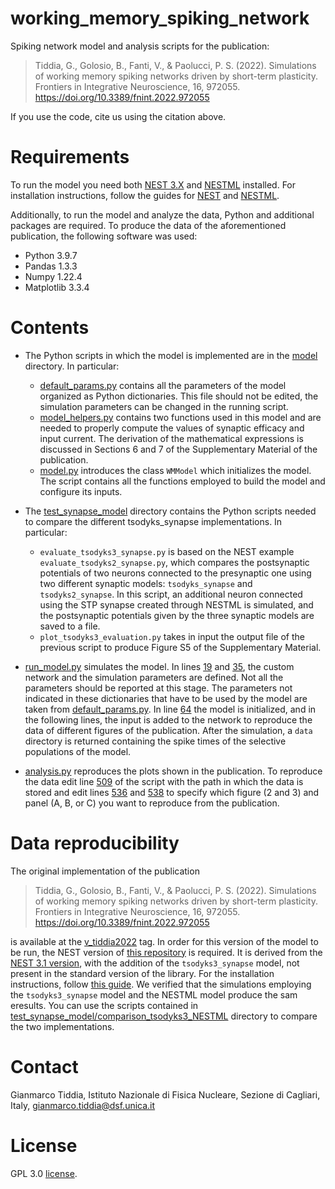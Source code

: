 # working_memory_spiking_network

Spiking network model and analysis scripts for the publication:

> Tiddia, G., Golosio, B., Fanti, V., & Paolucci, P. S. (2022). Simulations of working memory spiking networks driven by short-term plasticity. Frontiers in Integrative Neuroscience, 16, 972055. https://doi.org/10.3389/fnint.2022.972055

If you use the code, cite us using the citation above.

# Requirements
To run the model you need both [NEST 3.X](https://github.com/nest/nest-simulator) and [NESTML](https://github.com/nest/nestml) installed. For installation instructions, follow the guides for [NEST](https://nest-simulator.readthedocs.io/en/stable/installation/index.html) and [NESTML](https://nestml.readthedocs.io/en/latest/installation.html).

Additionally, to run the model and analyze the data, Python and additional packages are required. To produce the data of the aforementioned publication, the following software was used:
- Python 3.9.7
- Pandas 1.3.3
- Numpy 1.22.4
- Matplotlib 3.3.4


# Contents
- The Python scripts in which the model is implemented are in the [model](model/) directory. In particular:
    - [default_params.py](model/default_params.py) contains all the parameters of the model organized as Python dictionaries. This file should not be edited, the simulation parameters can be changed in the running script.
    - [model_helpers.py](model/model_helpers.py) contains two functions used in this model and are needed to properly compute the values of synaptic efficacy and input current. The derivation of the mathematical expressions is discussed in Sections 6 and 7 of the Supplementary Material of the publication.
    - [model.py](model/model.py) introduces the class ``WMModel`` which initializes the model. The script contains all the functions employed to build the model and configure its inputs.

- The [test_synapse_model](test_synapse_model/) directory contains the Python scripts needed to compare the different tsodyks_synapse implementations. In particular:
    - ```evaluate_tsodyks3_synapse.py``` is based on the NEST example ```evaluate_tsodyks2_synapse.py```, which compares the postsynaptic potentials of two neurons connected to the presynaptic one using two different synaptic models: ```tsodyks_synapse``` and ```tsodyks2_synapse```. In this script, an additional neuron connected using the STP synapse created through NESTML is simulated, and the postsynaptic potentials given by the three synaptic models are saved to a file.
    - ```plot_tsodyks3_evaluation.py``` takes in input the output file of the previous script to produce Figure S5 of the Supplementary Material.

- [run_model.py](run_model.py) simulates the model. In lines [19](run_model.py#L19) and [35](run_model.py#L35), the custom network and the simulation parameters are defined. Not all the parameters should be reported at this stage. The parameters not indicated in these dictionaries that have to be used by the model are taken from [default_params.py](model/default_params.py). In line [64](run_model.py#L64) the model is initialized, and in the following lines, the input is added to the network to reproduce the data of different figures of the publication. After the simulation, a ``data`` directory is returned containing the spike times of the selective populations of the model.

- [analysis.py](analysis.py) reproduces the plots shown in the publication. To reproduce the data edit line [509](analysis.py#L509) of the script with the path in which the data is stored and edit lines [536](analysis.py#L536) and [538](analysis.py#L538) to specify which figure (2 and 3) and panel (A, B, or C) you want to reproduce from the publication.


# Data reproducibility

The original implementation of the publication

> Tiddia, G., Golosio, B., Fanti, V., & Paolucci, P. S. (2022). Simulations of working memory spiking networks driven by short-term plasticity. Frontiers in Integrative Neuroscience, 16, 972055. https://doi.org/10.3389/fnint.2022.972055

is available at the [v_tiddia2022](https://github.com/gmtiddia/working_memory_spiking_network/releases/tag/v_tiddia2022) tag. In order for this version of the model to be run, the NEST version of [this repository](https://github.com/gmtiddia/nest-simulator-3.1) is required. It is derived from the [NEST 3.1 version](https://github.com/nest/nest-simulator/tree/3.1-develop), with the addition of the ``tsodyks3_synapse`` model, not present in the standard version of the library. For the installation instructions, follow [this guide](https://nest-simulator.readthedocs.io/en/v3.1/installation/linux_install.html). We verified that the simulations employing the ``tsodyks3_synapse`` model and the NESTML model produce the sam eresults. You can use the scripts contained in [test_synapse_model/comparison_tsodyks3_NESTML](test_synapse_model/comparison_tsodyks3_NESTML/) directory to compare the two implementations.

# Contact
Gianmarco Tiddia, Istituto Nazionale di Fisica Nucleare, Sezione di Cagliari, Italy, gianmarco.tiddia@dsf.unica.it

# License
GPL 3.0 [license](LICENSE).

